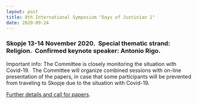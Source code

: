 ```yaml
---
layout: post
title: 8th International Symposium "Days of Justinian 1"
date: 2020-09-24
---
```


### Skopje **13-14 November 2020**.  Special thematic strand: Religion.  Confirmed keynote speaker: Antonio Rigo.


Important info: The Committee is closely monitoring the situation
with Covid-19.  The Committee will organize combined sessions with
on-line presentation of the papers, in case that some participants will
be prevented from traveling to Skopje due to the situation with
Covid-19.

[Further details and call for
papers](https://www.academia.edu/43954930/2nd_CfP_8th_International_Symposium_DAYS_OF_JUSTINIAN_I_Special_thematic_strand_Religion_Skopje_13_14_November_2020_Confirmed_keynote_speaker_Antonio_Rigo?fbclid=IwAR2VIGhPEf2J8hRWFt7IHjrzZ1FUzEdNt7jRr8e1e5rrvXNm4coW5qQdXDM).
